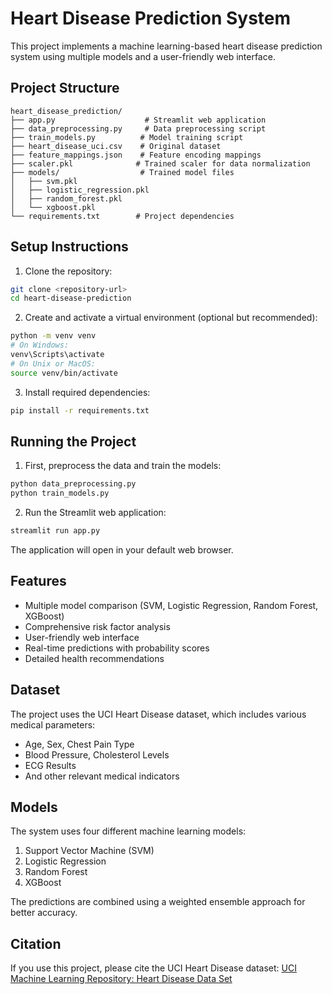 # Heart Disease Prediction System

This project implements a machine learning-based heart disease prediction system using multiple models and a user-friendly web interface.

## Project Structure

```
heart_disease_prediction/
├── app.py                    # Streamlit web application
├── data_preprocessing.py     # Data preprocessing script
├── train_models.py          # Model training script
├── heart_disease_uci.csv    # Original dataset
├── feature_mappings.json    # Feature encoding mappings
├── scaler.pkl              # Trained scaler for data normalization
├── models/                  # Trained model files
│   ├── svm.pkl
│   ├── logistic_regression.pkl
│   ├── random_forest.pkl
│   └── xgboost.pkl
└── requirements.txt        # Project dependencies
```

## Setup Instructions

1. Clone the repository:
```bash
git clone <repository-url>
cd heart-disease-prediction
```

2. Create and activate a virtual environment (optional but recommended):
```bash
python -m venv venv
# On Windows:
venv\Scripts\activate
# On Unix or MacOS:
source venv/bin/activate
```

3. Install required dependencies:
```bash
pip install -r requirements.txt
```

## Running the Project

1. First, preprocess the data and train the models:
```bash
python data_preprocessing.py
python train_models.py
```

2. Run the Streamlit web application:
```bash
streamlit run app.py
```

The application will open in your default web browser.

## Features

- Multiple model comparison (SVM, Logistic Regression, Random Forest, XGBoost)
- Comprehensive risk factor analysis
- User-friendly web interface
- Real-time predictions with probability scores
- Detailed health recommendations

## Dataset

The project uses the UCI Heart Disease dataset, which includes various medical parameters:
- Age, Sex, Chest Pain Type
- Blood Pressure, Cholesterol Levels
- ECG Results
- And other relevant medical indicators

## Models

The system uses four different machine learning models:
1. Support Vector Machine (SVM)
2. Logistic Regression
3. Random Forest
4. XGBoost

The predictions are combined using a weighted ensemble approach for better accuracy.

## Citation

If you use this project, please cite the UCI Heart Disease dataset:
[UCI Machine Learning Repository: Heart Disease Data Set](https://archive.ics.uci.edu/ml/datasets/heart+Disease)
